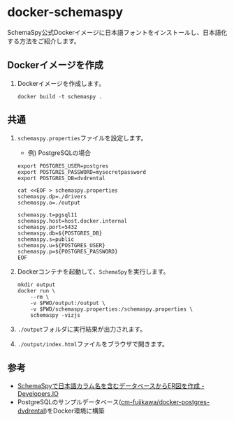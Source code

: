 # docker-schemaspy

SchemaSpy公式Dockerイメージに日本語フォントをインストールし、日本語化する方法をご紹介します。

## Dockerイメージを作成

1. Dockerイメージを作成します。

    ```shell
    docker build -t schemaspy .
    ```

## 共通

1. `schemaspy.properties`ファイルを設定します。
    * 例) PostgreSQLの場合

    ```shell
    export POSTGRES_USER=postgres
    export POSTGRES_PASSWORD=mysecretpassword
    export POSTGRES_DB=dvdrental

    cat <<EOF > schemaspy.properties
    schemaspy.dp=./drivers
    schemaspy.o=./output
    
    schemaspy.t=pgsql11
    schemaspy.host=host.docker.internal
    schemaspy.port=5432
    schemaspy.db=${POSTGRES_DB}
    schemaspy.s=public
    schemaspy.u=${POSTGRES_USER}
    schemaspy.p=${POSTGRES_PASSWORD}
    EOF
    ```

1. Dockerコンテナを起動して、`SchemaSpy`を実行します。

    ```shell
    mkdir output
    docker run \
        --rm \
        -v $PWD/output:/output \
        -v $PWD/schemaspy.properties:/schemaspy.properties \
        schemaspy -vizjs
    ```

1. `./output`フォルダに実行結果が出力されます。
1. `./output/index.html`ファイルをブラウザで開きます。

## 参考

- [SchemaSpyで日本語カラム名を含むデータベースからER図を作成 - Developers.IO](https://dev.classmethod.jp/articles/schemaspy-docker-localize-jp/)
- PostgreSQLのサンプルデータベース([cm\-fujikawa/docker\-postgres\-dvdrental](https://github.com/cm-fujikawa/docker-postgres-dvdrental))をDocker環境に構築
